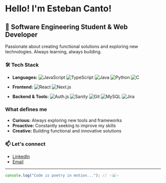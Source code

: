 # Hello! I'm Esteban Canto! 

## 🚀 Software Engineering Student & Web Developer

Passionate about creating functional solutions and exploring new technologies. Always learning, always building.

### 🛠️ Tech Stack
- **Languages:** 
  ![JavaScript](https://img.shields.io/badge/JavaScript-F7DF1E?style=for-the-badge&logo=javascript&logoColor=black)
  ![TypeScript](https://img.shields.io/badge/TypeScript-007ACC?style=for-the-badge&logo=typescript&logoColor=white)
  ![Java](https://img.shields.io/badge/Java-ED8B00?style=for-the-badge&logo=openjdk&logoColor=white)
  ![Python](https://img.shields.io/badge/Python-3776AB?style=for-the-badge&logo=python&logoColor=white)
  ![C](https://img.shields.io/badge/C-00599C?style=for-the-badge&logo=c&logoColor=white)

- **Frontend:** 
  ![React](https://img.shields.io/badge/React-20232A?style=for-the-badge&logo=react&logoColor=61DAFB)
  ![Next.js](https://img.shields.io/badge/Next.js-000000?style=for-the-badge&logo=next.js&logoColor=white)

- **Backend & Tools:** 
  ![Auth.js](https://img.shields.io/badge/Auth.js-000000?style=for-the-badge&logo=auth0&logoColor=white)
  ![Sanity](https://img.shields.io/badge/Sanity-000000?style=for-the-badge&logo=sanity&logoColor=white)
  ![Git](https://img.shields.io/badge/Git-F05032?style=for-the-badge&logo=git&logoColor=white)
  ![MySQL](https://img.shields.io/badge/MySQL-4479A1?style=for-the-badge&logo=mysql&logoColor=white)
  ![Jira](https://img.shields.io/badge/Jira-0052CC?style=for-the-badge&logo=jira&logoColor=white)
  
### What defines me
- **Curious:** Always exploring new tools and frameworks
- **Proactive:** Constantly seeking to improve my skills
- **Creative:** Building functional and innovative solutions

### 📫 Let's connect
- [LinkedIn](https://www.linkedin.com/in/estebancanvaz/)
- [Email](ecantovaz@gmail.com)

---

```javascript
console.log("Code is poetry in motion..."); // ✨💻✨
```
```
